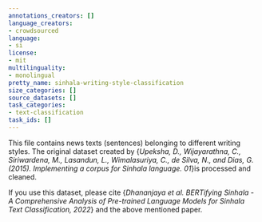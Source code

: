 ```yaml
---
annotations_creators: []
language_creators:
- crowdsourced
language:
- si
license:
- mit
multilinguality:
- monolingual
pretty_name: sinhala-writing-style-classification
size_categories: []
source_datasets: []
task_categories:
- text-classification
task_ids: []
---
```

This file contains news texts (sentences) belonging to different writing styles. The original dataset created by {*Upeksha, D., Wijayarathna, C., Siriwardena, M.,
Lasandun, L., Wimalasuriya, C., de Silva, N., and Dias, G. (2015). Implementing a corpus for Sinhala language. 01*}is processed and cleaned.

If you use this dataset, please cite {*Dhananjaya et al. BERTifying Sinhala - A Comprehensive Analysis of Pre-trained Language Models for Sinhala Text Classification, 2022*} and the above mentioned paper.